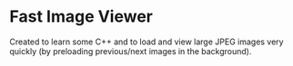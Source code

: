 # Fast Image Viewer
Created to learn some C++ and to load and view large JPEG images very
quickly (by preloading previous/next images in the background).
